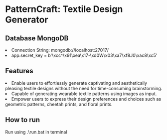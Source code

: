 # PatternCraft: Textile Design Generator

<h2>Database MongoDB</h2>
<li>Connection String:  mongodb://localhost:27017/</li>
<li>app.secret_key = b'\xcc^\x91\xea\x17-\xd0W\x03\xa7\xf8J0\xac8\xc5'</li>

<h2>Features</h2>
<li>Enable users to effortlessly generate captivating and aesthetically pleasing textile designs without the need for time-consuming brainstorming.</li>
<li>Capable of generating wearable textile patterns using images as input.</li>
<li>Empower users to express their design preferences and choices such as geometric patterns, cheetah prints, and floral prints.</li>

<h2>How to run</h2>

<p>Run using .\run.bat in terminal</p>


